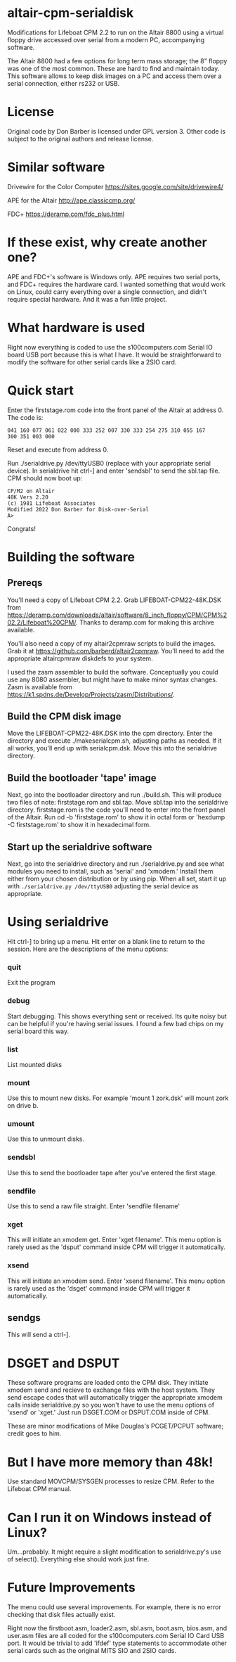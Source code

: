 # altair-cpm-serialdisk
Modifications for Lifeboat CPM 2.2 to run on the Altair 8800 using a virtual floppy drive accessed over serial from a modern PC, accompanying software.

The Altair 8800 had a few options for long term mass storage; the 8" floppy was one of the most common. These are hard to find and maintain today. This software allows to keep disk images on a PC and access them over a serial connection, either rs232 or USB.

# License

Original code by Don Barber is licensed under GPL version 3.
Other code is subject to the original authors and release license.

# Similar software
Drivewire for the Color Computer https://sites.google.com/site/drivewire4/

APE for the Altair http://ape.classiccmp.org/

FDC+ https://deramp.com/fdc_plus.html

# If these exist, why create another one?

APE and FDC+'s software is Windows only. APE requires two serial ports, and FDC+ requires the hardware card. I wanted something that would work on Linux, could carry everything over a single connection, and didn't require special hardware. And it was a fun little project.

# What hardware is used

Right now everything is coded to use the s100computers.com Serial IO board USB port because this is what I have. It would be straightforward to modify the software for other serial cards like a 2SIO card.

# Quick start

Enter the firststage.rom code into the front panel of the Altair at address 0. The code is:

```
041 160 077 061 022 000 333 252 007 330 333 254 275 310 055 167
300 351 003 000
```

Reset and execute from address 0.

Run ./serialdrive.py /dev/ttyUSB0 (replace with your appropriate serial device). In serialdrive hit ctrl-] and enter 'sendsbl' to send the sbl.tap file. CPM should now boot up:

```
CP/M2 on Altair
48K Vers 2.20  
(c) 1981 Lifeboat Associates
Modified 2022 Don Barber for Disk-over-Serial
A>
```

Congrats!

# Building the software

## Prereqs

You'll need a copy of Lifeboat CPM 2.2. Grab LIFEBOAT-CPM22-48K.DSK from https://deramp.com/downloads/altair/software/8_inch_floppy/CPM/CPM%202.2/Lifeboat%20CPM/. Thanks to deramp.com for making this archive available.

You'll also need a copy of my altair2cpmraw scripts to build the images. Grab it at https://github.com/barberd/altair2cpmraw. You'll need to add the appropriate altaircpmraw diskdefs to your system.

I used the zasm assembler to build the software. Conceptually you could use any 8080 assembler, but might have to make minor syntax changes. Zasm is available from https://k1.spdns.de/Develop/Projects/zasm/Distributions/.

## Build the CPM disk image

Move the LIFEBOAT-CPM22-48K.DSK into the cpm directory. Enter the directory and execute ./makeserialcpm.sh, adjusting paths as needed. If it all works, you'll end up with serialcpm.dsk. Move this into the serialdrive directory.

## Build the bootloader 'tape' image

Next, go into the bootloader directory and run ./build.sh. This will produce two files of note: firststage.rom and sbl.tap. Move sbl.tap into the serialdrive directory. firststage.rom is the code you'll need to enter into the front panel of the Altair. Run od -b 'firststage.rom' to show it in octal form or 'hexdump -C firststage.rom' to show it in hexadecimal form.

## Start up the serialdrive software

Next, go into the serialdrive directory and run ./serialdrive.py and see what modules you need to install, such as 'serial' and 'xmodem.' Install them either from your chosen distribution or by using pip. When all set, start it up with `./serialdrive.py /dev/ttyUSB0` adjusting the serial device as appropriate.

# Using serialdrive

Hit ctrl-] to bring up a menu. Hit enter on a blank line to return to the session. Here are the descriptions of the menu options:

### quit

Exit the program

### debug

Start debugging. This shows everything sent or received. Its quite noisy but can be helpful if you're having serial issues. I found a few bad chips on my serial board this way.

### list

List mounted disks

### mount

Use this to mount new disks. For example 'mount 1 zork.dsk' will mount zork on drive b.

### umount

Use this to unmount disks.

### sendsbl

Use this to send the bootloader tape after you've entered the first stage.

### sendfile

Use this to send a raw file straight. Enter 'sendfile filename'

### xget

This will initiate an xmodem get. Enter 'xget filename'. This menu option is rarely used as the 'dsput' command inside CPM will trigger it automatically.

### xsend

This will initiate an xmodem send. Enter 'xsend filename'. This menu option is rarely used as the 'dsget' command inside CPM will trigger it automatically.

## sendgs

This will send a ctrl-].

# DSGET and DSPUT

These software programs are loaded onto the CPM disk. They initiate xmodem send and recieve to exchange files with the host system. They send escape codes that will automatically trigger the appropriate xmodem calls inside serialdrive.py so you won't have to use the menu options of 'xsend' or 'xget.' Just run DSGET.COM <file> or DSPUT.COM <file> inside of CPM.

These are minor modifications of Mike Douglas's PCGET/PCPUT software; credit goes to him.

# But I have more memory than 48k!

Use standard MOVCPM/SYSGEN processes to resize CPM. Refer to the Lifeboat CPM manual.

# Can I run it on Windows instead of Linux?

Um...probably. It might require a slight modification to serialdrive.py's use of select(). Everything else should work just fine.

# Future Improvements

The menu could use several improvements. For example, there is no error checking that disk files actually exist.

Right now the firstboot.asm, loader2.asm, sbl.asm, boot.asm, bios.asm, and user.asm files are all coded for the s100computers.com Serial IO Card USB port. It would be trivial to add 'ifdef' type statements to accommodate other serial cards such as the original MITS SIO and 2SIO cards.

